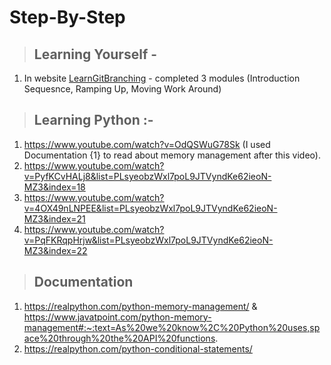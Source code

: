 # Step-By-Step

> ## Learning Yourself -
1. In website [LearnGitBranching](https://learngitbranching.js.org/) - completed 3 modules (Introduction Sequesnce, Ramping Up, Moving Work Around)

> ## Learning Python :-
1. https://www.youtube.com/watch?v=OdQSWuG78Sk (I used Documentation {1} to read about memory management after this video).
2. https://www.youtube.com/watch?v=PyfKCvHALj8&list=PLsyeobzWxl7poL9JTVyndKe62ieoN-MZ3&index=18
3. https://www.youtube.com/watch?v=4OX49nLNPEE&list=PLsyeobzWxl7poL9JTVyndKe62ieoN-MZ3&index=21
4. https://www.youtube.com/watch?v=PqFKRqpHrjw&list=PLsyeobzWxl7poL9JTVyndKe62ieoN-MZ3&index=22

> ## Documentation
1. https://realpython.com/python-memory-management/ & https://www.javatpoint.com/python-memory-management#:~:text=As%20we%20know%2C%20Python%20uses,space%20through%20the%20API%20functions.
2. https://realpython.com/python-conditional-statements/
